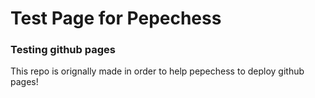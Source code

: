 # Test Page for Pepechess


### Testing github pages

This repo is orignally made in order to help pepechess to deploy github pages!
